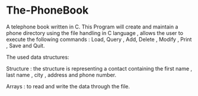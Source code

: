 # The-PhoneBook
A telephone book written in C.
This Program will create and maintain a phone directory using the file handling in C language , allows the user to execute the following commands : Load, Query , Add, Delete , Modify , Print , Save and Quit.

The used data structures:

Structure : the structure is representing a contact containing the first name , last name , city , address and phone number.

Arrays : to read and write the data through the file.
